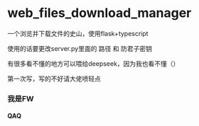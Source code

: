 # web_files_download_manager
一个浏览并下载文件的史山，使用flask+typescript

使用的话要更改server.py里面的 路径 和 防君子密钥

有很多看不懂的地方可以喂给deepseek，因为我也看不懂（）

第一次写，写的不好请大佬喷轻点

### 我是FW
#### QAQ
